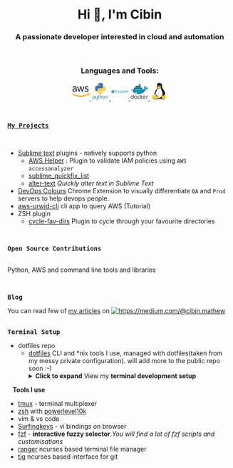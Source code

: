 <h1 align="center">Hi 👋, I'm Cibin</h1>
<h3 align="center">A passionate developer interested in cloud and automation</h3>
</br>
<h3 align="center">Languages and Tools:</h3>
<p align="center"> 
<a href="https://aws.amazon.com" target="_blank"> <img src="https://raw.githubusercontent.com/devicons/devicon/master/icons/amazonwebservices/amazonwebservices-original-wordmark.svg" alt="aws" width="40" height="40"/> </a> 
 <a href="https://www.python.org" target="_blank"> <img src="https://raw.githubusercontent.com/devicons/devicon/master/icons/python/python-original-wordmark.svg" alt="python" width="40" height="40"/> </a> 
<a href="https://fastapi.tiangolo.com/" target="_blank">  <img src="https://raw.githubusercontent.com/devicons/devicon/master/icons/fastapi/fastapi-original-wordmark.svg" alt="fastapi" width="40" height="40"/> </a>  
 <a href="https://www.docker.com/" target="_blank"> <img src="https://raw.githubusercontent.com/devicons/devicon/master/icons/docker/docker-original-wordmark.svg" alt="docker" width="40" height="40"/> </a> <a href="https://www.jenkins.io" target="_blank">
 <a href="https://www.linux.org/" target="_blank"> <img src="https://raw.githubusercontent.com/devicons/devicon/master/icons/linux/linux-original.svg" alt="linux" width="40" height="40"/>  </p>


</br><p>
<pre><b>My Projects</b></pre></br>


- [Sublime text](https://www.sublimetext.com/) plugins - natively supports python
  - [AWS Helper](https://github.com/cibinmathew/sublime-aws-helper) : Plugin to validate IAM policies using `AWS accessanalyzer`
  - [sublime_quickfix_list](https://github.com/cibinmathew/sublime_quickfix_list)
  - [alter-text](https://github.com/cibinmathew/sublime-alter-text) <i>Quickly alter text in Sublime Text</i>
- [DevOps Colours](https://github.com/cibinmathew/ops-buddy) Chrome Extension to visually differentiate `QA` and `Prod` servers to help devops people.
- [aws-urwid-cli](https://github.com/cibinmathew/aws-urwid-cli) cli app to query AWS (Tutorial)
- ZSH plugin
  - [cycle-fav-dirs](https://github.com/cibinmathew/cycle-fav-dirs) Plugin to cycle through your favourite directories

</p></br>
<p><b><pre>Open Source Contributions</b></pre></br>
   Python, AWS and command line tools and libraries</p>
</br><p> 
<pre><b>Blog</b></pre>

You can read few of [my articles](https://medium.com/@cibin.mathew) on <a href="https://medium.com/@cibin.mathew" target="_blank"> <img src="https://miro.medium.com/max/1002/1*s986xIGqhfsN8U--09_AdA.webp" alt="https://medium.com/@cibin.mathew" width="90"></a>
</br></br>
<pre><b>Terminal Setup</b></pre>
 
- dotfiles repo
  - [dotfiles](https://github.com/cibinmathew/dotfiles) CLI and *nix tools I use, managed with dotfiles(taken from my messy private configuration). will add more to the public repo soon :-)
</br><details><summary><b>Click to expand</b> View my <b>terminal development setup</b></summary></br>Read more about [my-terminal-and-development-setup](https://medium.com/@cibin.mathew/my-terminal-and-development-setup-e99f5baf2b18) on medium.com<img src="https://miro.medium.com/max/4800/1*72NDraaGKmUwmzJoAuxbSQ.png" width="900">
</details>

&nbsp;&nbsp;&nbsp;<b>Tools I use</b>
- [tmux](https://github.com/tmux/tmux/) - terminal multiplexer
- [zsh](https://www.zsh.org/) with [powerlevel10k](https://github.com/romkatv/powerlevel10k)
- vim & vs code
- [Surfingkeys](https://github.com/brookhong/Surfingkeys/) - vi bindings on browser
 - [fzf](https://github.com/junegunn/fzf) - <b>interactive fuzzy selector</b>.<i>You will find a lot of fzf scripts and customisations</i>
- [ranger](https://github.com/ranger/ranger) ncurses based terminal file manager
- [tig](https://github.com/jonas/tig) ncurses based interface for git
</p>
</br>
<p align="left">
<!-- <img align="center" src="https://github-readme-stats.vercel.app/api/top-langs/?username=cibinmathew&layout=compact&hide=Emacs%20Lisp,html,Roff,AutoHotkey,M4,TeX&show_icons=true&locale=en" alt="cibinmathew" /> -->

</p>
 <!-- <img align="center" src="https://github-readme-stats.vercel.app/api?username=cibinmathew&show_icons=true&locale=en" alt="cibinmathew" />  -->

</br>
